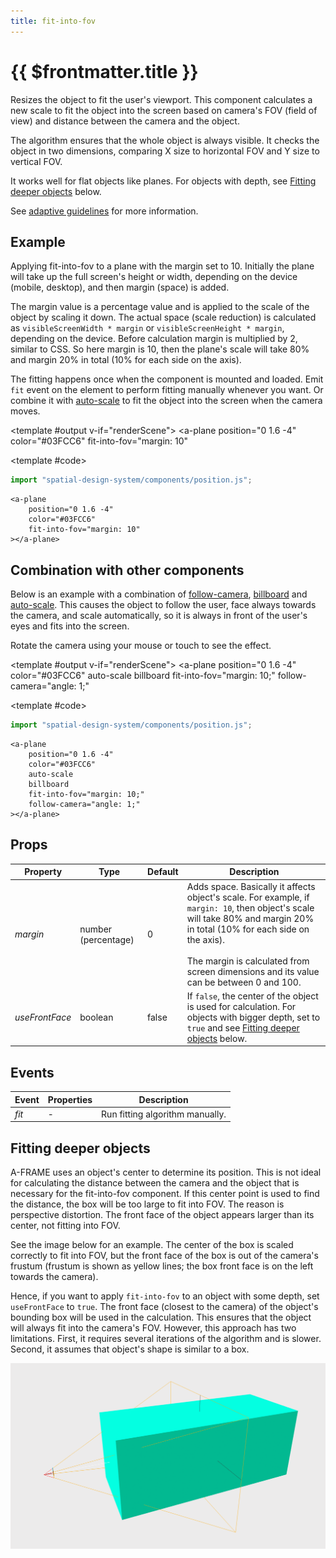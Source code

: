 ```yaml
---
title: fit-into-fov
---
```


<script setup lang="ts">
import { ref, onMounted } from "vue";
import ComponentExample from "../vue/ComponentExample.vue";

const renderScene = ref(false);

onMounted(async () => {
    try {
        await import("spatial-design-system/components/position.js");
        renderScene.value = true;
    } catch (e) {
        console.error(e);
    }
});
</script>

# {{ $frontmatter.title }}

Resizes the object to fit the user's viewport. This component calculates a new scale to fit the object into the screen based on camera's FOV (field of view) and distance between the camera and the object.

The algorithm ensures that the whole object is always visible. It checks the object in two dimensions, comparing X size to horizontal FOV and Y size to vertical FOV. 

It works well for flat objects like planes. For objects with depth, see [Fitting deeper objects](#fitting-deeper-objects) below.

See [adaptive guidelines](/guidelines/adaptive) for more information.

## Example

Applying fit-into-fov to a plane with the margin set to 10. Initially the plane will take up the full screen's height or width, depending on the device (mobile, desktop), and then margin (space) is added. 

The margin value is a percentage value and is applied to the scale of the object by scaling it down. The actual space (scale reduction) is calculated as `visibleScreenWidth * margin` or `visibleScreenHeight * margin`, depending on the device. Before calculation margin is multiplied by 2, similar to CSS. So here margin is 10, then the plane's scale will take 80% and margin 20% in total (10% for each side on the axis). 

The fitting happens once when the component is mounted and loaded. Emit `fit` event on the element to perform fitting manually whenever you want. 
Or combine it with [auto-scale](/ar-vr-components/auto-scale) to fit the object into the screen when the camera moves.

<ComponentExample :fixed="true">

<template #output v-if="renderScene">
<a-plane
    position="0 1.6 -4"
    color="#03FCC6"
    fit-into-fov="margin: 10"
></a-plane>
</template>

<template #code>

```js
import "spatial-design-system/components/position.js";
```

```html-vue
<a-plane
    position="0 1.6 -4"
    color="#03FCC6"
    fit-into-fov="margin: 10"
></a-plane>
```

</template>

</ComponentExample>

## Combination with other components

Below is an example with a combination of [follow-camera](/ar-vr-components/follow-camera), [billboard](/ar-vr-components/billboard) and [auto-scale](/ar-vr-components/auto-scale). 
This causes the object to follow the user, face always towards the camera, and scale automatically, so it is always in front of the user's eyes and fits into the screen.

Rotate the camera using your mouse or touch to see the effect.

<ComponentExample>

<template #output v-if="renderScene">
<a-plane 
    position="0 1.6 -4" 
    color="#03FCC6"
    auto-scale
    billboard
    fit-into-fov="margin: 10;"
    follow-camera="angle: 1;"
></a-plane>
<a-box position="0 -0.7 0" width="14" height="0.1" depth="14" src="../grid-light-1850w.png"></a-box>
</template>

<template #code>

```js
import "spatial-design-system/components/position.js";
```

```html-vue
<a-plane 
    position="0 1.6 -4" 
    color="#03FCC6"
    auto-scale
    billboard
    fit-into-fov="margin: 10;"
    follow-camera="angle: 1;"
></a-plane>
```

</template>

</ComponentExample>

## Props

| Property       | Type    | Default | Description                                                                                                                                                                 |
|----------------|---------|---------|-----------------------------------------------------------------------------------------------------------------------------------------------------------------------------|
| _margin_   | number (percentage)  | 0     | Adds space. Basically it affects object's scale. For example, if `margin: 10`, then object's scale will take 80% and margin 20% in total (10% for each side on the axis). <br><br> The margin is calculated from screen dimensions and its value can be between 0 and 100.              |
| _useFrontFace_ | boolean | false   | If `false`, the center of the object is used for calculation. For objects with bigger depth, set to `true` and see [Fitting deeper objects](#fitting-deeper-objects) below. |

## Events

| Event | Properties | Description                     |
|-------|------------|---------------------------------| 
| _fit_ | -          | Run fitting algorithm manually. |

## Fitting deeper objects

A-FRAME uses an object's center to determine its position. This is not ideal for calculating the distance between the camera and the object that is necessary for the fit-into-fov component.
If this center point is used to find the distance, the box will be too large to fit into FOV.
The reason is perspective distortion. The front face of the object appears larger than its center, not fitting into FOV.

See the image below for an example. The center of the box is scaled correctly to fit into FOV, but the front face of the box is out of the camera's frustum (frustum is shown as yellow lines; the box front face is on the left towards the camera).

Hence, if you want to apply `fit-into-fov` to an object with some depth, set `useFrontFace` to `true`.
The front face (closest to the camera) of the object's bounding box will be used in the calculation. This ensures that the object will always fit into the camera's FOV. 
However, this approach has two limitations. First, it requires several iterations of the algorithm and is slower. Second, it assumes that object's shape is similar to a box.

![fit-into-fov](../assets/components/fit-into-fov-deep-object.png)